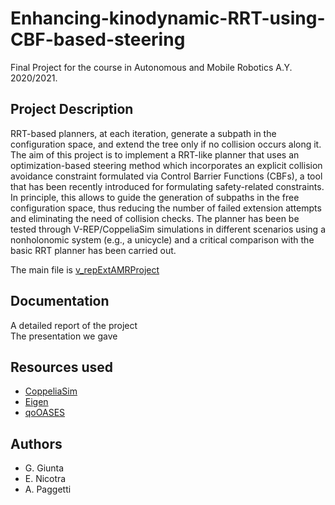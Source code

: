 # Enhancing-kinodynamic-RRT-using-CBF-based-steering
Final Project for the course in Autonomous and Mobile Robotics A.Y. 2020/2021.

## Project Description 
RRT-based planners, at each iteration, generate a subpath in the configuration space, and extend the tree
only if no collision occurs along it. The aim of this project is to implement a RRT-like planner that uses an
optimization-based steering method which incorporates an explicit collision avoidance constraint
formulated via Control Barrier Functions (CBFs), a tool that has been recently introduced for formulating
safety-related constraints. In principle, this allows to guide the generation of subpaths in the free
configuration space, thus reducing the number of failed extension attempts and eliminating the need of
collision checks. The planner has been be tested through V-REP/CoppeliaSim simulations in different
scenarios using a nonholonomic system (e.g., a unicycle) and a critical comparison with the basic RRT
planner has been carried out.

The main file is [v_repExtAMRProject](v_repExtAMRProject.cpp)

## Documentation
A detailed report of the project<br />
The presentation we gave

## Resources used
* [CoppeliaSim](https://www.coppeliarobotics.com/)<br />
* [Eigen](https://eigen.tuxfamily.org/index.php?title=Main_Page)<br />
* [qoOASES](https://www.coin-or.org/qpOASES/doc/3.2/doxygen/index.html)

## Authors
* G. Giunta <br />
* E. Nicotra <br />
* A. Paggetti
